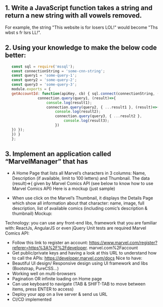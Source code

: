## 1. Write a JavaScript function takes a string and return a new string with all vowels removed.
For example, the string "This website is for losers LOL!" would become "Ths wbst s fr lsrs LL!".

## 2. Using your knowledge to make the below code better:
   ```javascript
      const sql = require('mssql');
      const connectionString = 'some-cnn-string';
      const query1 = 'some-query-1';
      const query2 = 'some-query-2';
      const query3 = 'some-query-3';
      module.exports = {
      getAccountId: function(apiKey, cb) { sql.connect(connectionString, (connection)=>{
                  connection.query(query1, (result)=>{
                      console.log(result1);
                      connection.query(query2, { ...result1 }, (result)=>{
                          console.log(result2);
                          connection.query(query3, { ...result2 },
                              console.log(result3);
                          })
      }) });
      }) }
      };
   ```
## 3. Implement an application called “MarvelManager” that has
- A Home Page that lists all Marvel’s characters in 3 columns: Name,
Description (if available, limit to 100 letters) and Thumbnail. The data
(result)=>{
given by Marvel Comics API (see below to know how to use Marvel Comics API)
Here is a mockup (just sample)
 
- When use click on the Marvel’s Thumbnail, it displays the Details Page which show all information about that character: name, image, full description, list of available comics (including comic’s description & thumbnail)
Mockup:
 
Technology: you can use any front-end libs, framework that you are familiar with: ReactJs, AngularJS or even jQuery
Unit tests are required
Marvel Comics API:
- Follow this link to register an account:
https://www.marvel.com/register?referer=https%3A%2F%2Fdeveloper.
marvel.com%2Faccount
- Get public/private keys and having a look at this URL to understand how to call the APIs: https://developer.marvel.com/docs
Nice to have:
- Beautiful UI design/ Responsive design using UI framework and libs (Bootstrap, PureCSS...)
- Working well on multi-browsers
- Pagination OR infinite loading on Home page
- Can use keyboard to navigate (TAB & SHIFT-TAB to move between
items, press ENTER to access)
- Deploy your app on a live server & send us URL
- CI/CD implemented
